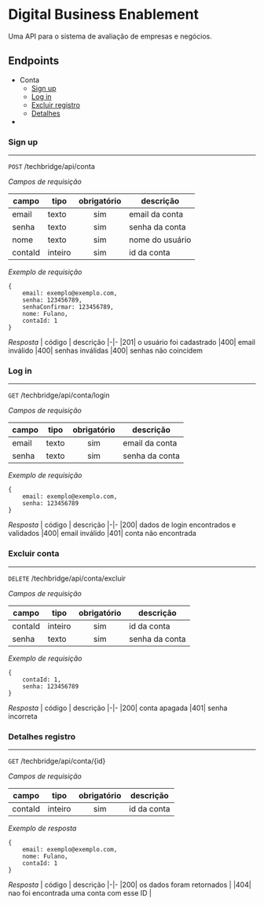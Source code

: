 # Digital Business Enablement

Uma API para o sistema de avaliação de empresas e negócios.

## Endpoints
- Conta
    - [Sign up](#sign-up)
    - [Log in](#log-in)
    - [Excluir registro](#excluir-conta)
    - [Detalhes](#detalhes-conta)
- 
### Sign up
---
`POST` /techbridge/api/conta

*Campos de requisição*

| campo | tipo | obrigatório | descrição|
| - |-|:-:|-|
| email | texto | sim | email da conta|
| senha | texto | sim | senha da conta|
| nome | texto | sim | nome do usuário|
| contaId | inteiro | sim | id da conta|

*Exemplo de requisição*
```
{
    email: exemplo@exemplo.com,
    senha: 123456789,
    senhaConfirmar: 123456789,
    nome: Fulano,
    contaId: 1
}
```

*Resposta*
| código | descrição 
|-|-
|201| o usuário foi cadastrado
|400| email inválido
|400| senhas inválidas
|400| senhas não coincidem

### Log in
---
`GET` /techbridge/api/conta/login

*Campos de requisição*

| campo | tipo | obrigatório | descrição|
| - |-|:-:|-|
| email | texto | sim | email da conta|
| senha | texto | sim | senha da conta|

*Exemplo de requisição*
```
{
    email: exemplo@exemplo.com,
    senha: 123456789
}
```

*Resposta*
| código | descrição 
|-|-
|200| dados de login encontrados e validados
|400| email inválido
|401| conta não encontrada

### Excluir conta
---
`DELETE` /techbridge/api/conta/excluir

*Campos de requisição*

| campo | tipo | obrigatório | descrição|
| - |-|:-:|-|
|contaId| inteiro | sim | id da conta|
|senha | texto | sim | senha da conta|

*Exemplo de requisição*
```
{
    contaId: 1,
    senha: 123456789
}
```

*Resposta*
| código | descrição 
|-|-
|200| conta apagada
|401| senha incorreta

### Detalhes registro
---

`GET` /techbridge/api/conta/{id}

*Campos de requisição*

| campo | tipo | obrigatório | descrição|
| - |-|:-:|-|
|contaId| inteiro | sim | id da conta|

*Exemplo de resposta*
```
{
    email: exemplo@exemplo.com,
    nome: Fulano,
    contaId: 1
}
```

*Resposta*
| código | descrição 
|-|-
|200| os dados foram retornados |
|404| nao foi encontrada uma conta com esse ID |

